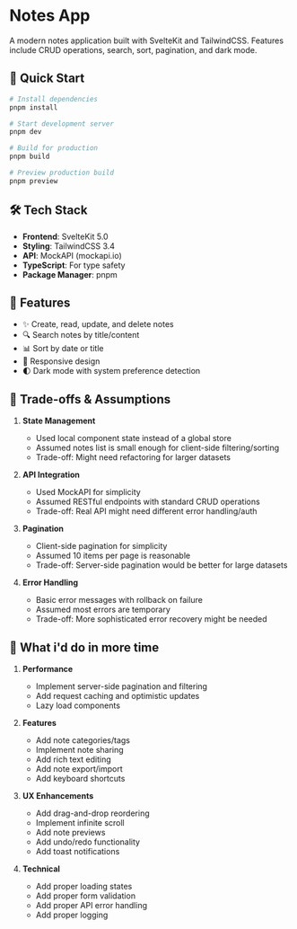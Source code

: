 # Notes App

A modern notes application built with SvelteKit and TailwindCSS. Features include CRUD operations, search, sort, pagination, and dark mode.

## 🚀 Quick Start

```bash
# Install dependencies
pnpm install

# Start development server
pnpm dev

# Build for production
pnpm build

# Preview production build
pnpm preview
```

## 🛠️ Tech Stack

- **Frontend**: SvelteKit 5.0
- **Styling**: TailwindCSS 3.4
- **API**: MockAPI (mockapi.io)
- **TypeScript**: For type safety
- **Package Manager**: pnpm

## 🎯 Features

- ✨ Create, read, update, and delete notes
- 🔍 Search notes by title/content
- 📊 Sort by date or title
- 📱 Responsive design
- 🌓 Dark mode with system preference detection

## 🤔 Trade-offs & Assumptions

1. **State Management**

   - Used local component state instead of a global store
   - Assumed notes list is small enough for client-side filtering/sorting
   - Trade-off: Might need refactoring for larger datasets

2. **API Integration**

   - Used MockAPI for simplicity
   - Assumed RESTful endpoints with standard CRUD operations
   - Trade-off: Real API might need different error handling/auth

3. **Pagination**

   - Client-side pagination for simplicity
   - Assumed 10 items per page is reasonable
   - Trade-off: Server-side pagination would be better for large datasets

4. **Error Handling**
   - Basic error messages with rollback on failure
   - Assumed most errors are temporary
   - Trade-off: More sophisticated error recovery might be needed

## 🔮 What i'd do in more time

1. **Performance**

   - Implement server-side pagination and filtering
   - Add request caching and optimistic updates
   - Lazy load components

2. **Features**

   - Add note categories/tags
   - Implement note sharing
   - Add rich text editing
   - Add note export/import
   - Add keyboard shortcuts

3. **UX Enhancements**

   - Add drag-and-drop reordering
   - Implement infinite scroll
   - Add note previews
   - Add undo/redo functionality
   - Add toast notifications

4. **Technical**
   - Add proper loading states
   - Add proper form validation
   - Add proper API error handling
   - Add proper logging
